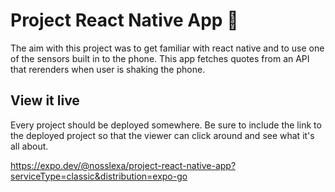 # Project React Native App 📱

The aim with this project was to get familiar with react native and to use one of the sensors built in to the phone. This app fetches quotes from an API that rerenders when user is shaking the phone. 

## View it live

Every project should be deployed somewhere. Be sure to include the link to the deployed project so that the viewer can click around and see what it's all about.

https://expo.dev/@nosslexa/project-react-native-app?serviceType=classic&distribution=expo-go
